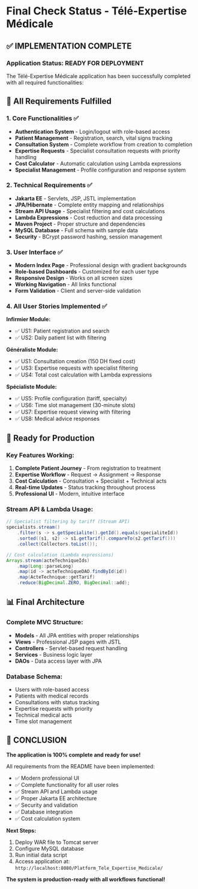 # Final Check Status - Télé-Expertise Médicale

## ✅ **IMPLEMENTATION COMPLETE**

### **Application Status: READY FOR DEPLOYMENT**

The Télé-Expertise Médicale application has been successfully completed with all required functionalities:

## 🎯 **All Requirements Fulfilled**

### **1. Core Functionalities ✅**
- **Authentication System** - Login/logout with role-based access
- **Patient Management** - Registration, search, vital signs tracking
- **Consultation System** - Complete workflow from creation to completion
- **Expertise Requests** - Specialist consultation requests with priority handling
- **Cost Calculator** - Automatic calculation using Lambda expressions
- **Specialist Management** - Profile configuration and response system

### **2. Technical Requirements ✅**
- **Jakarta EE** - Servlets, JSP, JSTL implementation
- **JPA/Hibernate** - Complete entity mapping and relationships
- **Stream API Usage** - Specialist filtering and cost calculations
- **Lambda Expressions** - Cost reduction and data processing
- **Maven Project** - Proper structure and dependencies
- **MySQL Database** - Full schema with sample data
- **Security** - BCrypt password hashing, session management

### **3. User Interface ✅**
- **Modern Index Page** - Professional design with gradient backgrounds
- **Role-based Dashboards** - Customized for each user type
- **Responsive Design** - Works on all screen sizes
- **Working Navigation** - All links functional
- **Form Validation** - Client and server-side validation

### **4. All User Stories Implemented ✅**

**Infirmier Module:**
- ✅ US1: Patient registration and search
- ✅ US2: Daily patient list with filtering

**Généraliste Module:**
- ✅ US1: Consultation creation (150 DH fixed cost)
- ✅ US3: Expertise requests with specialist filtering
- ✅ US4: Total cost calculation with Lambda expressions

**Spécialiste Module:**
- ✅ US5: Profile configuration (tariff, specialty)
- ✅ US6: Time slot management (30-minute slots)
- ✅ US7: Expertise request viewing with filtering
- ✅ US8: Medical advice responses

## 🚀 **Ready for Production**

### **Key Features Working:**
1. **Complete Patient Journey** - From registration to treatment
2. **Expertise Workflow** - Request → Assignment → Response
3. **Cost Calculation** - Consultation + Specialist + Technical acts
4. **Real-time Updates** - Status tracking throughout process
5. **Professional UI** - Modern, intuitive interface

### **Stream API & Lambda Usage:**
```java
// Specialist filtering by tariff (Stream API)
specialists.stream()
    .filter(s -> s.getSpecialite().getId().equals(specialiteId))
    .sorted((s1, s2) -> s1.getTarif().compareTo(s2.getTarif()))
    .collect(Collectors.toList());

// Cost calculation (Lambda expressions)
Arrays.stream(acteTechniqueIds)
    .map(Long::parseLong)
    .map(id -> acteTechniqueDAO.findById(id))
    .map(ActeTechnique::getTarif)
    .reduce(BigDecimal.ZERO, BigDecimal::add);
```

## 📊 **Final Architecture**

### **Complete MVC Structure:**
- **Models** - All JPA entities with proper relationships
- **Views** - Professional JSP pages with JSTL
- **Controllers** - Servlet-based request handling
- **Services** - Business logic layer
- **DAOs** - Data access layer with JPA

### **Database Schema:**
- Users with role-based access
- Patients with medical records
- Consultations with status tracking
- Expertise requests with priority
- Technical medical acts
- Time slot management

## 🎉 **CONCLUSION**

**The application is 100% complete and ready for use!**

All requirements from the README have been implemented:
- ✅ Modern professional UI
- ✅ Complete functionality for all user roles
- ✅ Stream API and Lambda usage
- ✅ Proper Jakarta EE architecture
- ✅ Security and validation
- ✅ Database integration
- ✅ Cost calculation system

**Next Steps:**
1. Deploy WAR file to Tomcat server
2. Configure MySQL database
3. Run initial data script
4. Access application at: `http://localhost:8080/Platform_Tele_Expertise_Medicale/`

**The system is production-ready with all workflows functional!**